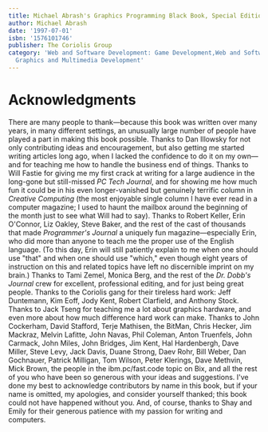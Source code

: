 ```yaml
---
title: Michael Abrash's Graphics Programming Black Book, Special Edition
author: Michael Abrash
date: '1997-07-01'
isbn: '1576101746'
publisher: The Coriolis Group
category: 'Web and Software Development: Game Development,Web and Software Development:
  Graphics and Multimedia Development'
---
```


# Acknowledgments

There are many people to thank—because this book was written over many
years, in many different settings, an unusually large number of people
have played a part in making this book possible. Thanks to Dan Illowsky
for not only contributing ideas and encouragement, but also getting me
started writing articles long ago, when I lacked the confidence to do it
on my own—and for teaching me how to handle the business end of things.
Thanks to Will Fastie for giving me my first crack at writing for a
large audience in the long-gone but still-missed *PC Tech Journal*, and
for showing me how much fun it could be in his even longer-vanished but
genuinely terrific column in *Creative Computing* (the most enjoyable
single column I have ever read in a computer magazine; I used to haunt
the mailbox around the beginning of the month just to see what Will had
to say). Thanks to Robert Keller, Erin O'Connor, Liz Oakley, Steve
Baker, and the rest of the cast of thousands that made *Programmer's
Journal* a uniquely fun magazine—especially Erin, who did more than
anyone to teach me the proper use of the English language. (To this day,
Erin will still patiently explain to me when one should use "that" and
when one should use "which," even though eight years of instruction on
this and related topics have left no discernible imprint on my brain.)
Thanks to Tami Zemel, Monica Berg, and the rest of the *Dr. Dobb's
Journal* crew for excellent, professional editing, and for just being
great people. Thanks to the Coriolis gang for their tireless hard work:
Jeff Duntemann, Kim Eoff, Jody Kent, Robert Clarfield, and Anthony
Stock. Thanks to Jack Tseng for teaching me a lot about graphics
hardware, and even more about how much difference hard work can make.
Thanks to John Cockerham, David Stafford, Terje Mathisen, the BitMan,
Chris Hecker, Jim Mackraz, Melvin Lafitte, John Navas, Phil Coleman,
Anton Truenfels, John Carmack, John Miles, John Bridges, Jim Kent, Hal
Hardenbergh, Dave Miller, Steve Levy, Jack Davis, Duane Strong, Daev
Rohr, Bill Weber, Dan Gochnauer, Patrick Milligan, Tom Wilson, Peter
Klerings, Dave Methvin, Mick Brown, the people in the ibm.pc/fast.code
topic on Bix, and all the rest of you who have been so generous with
your ideas and suggestions. I've done my best to acknowledge
contributors by name in this book, but if your name is omitted, my
apologies, and consider yourself thanked; this book could not have
happened without you. And, of course, thanks to Shay and Emily for their
generous patience with my passion for writing and computers.
